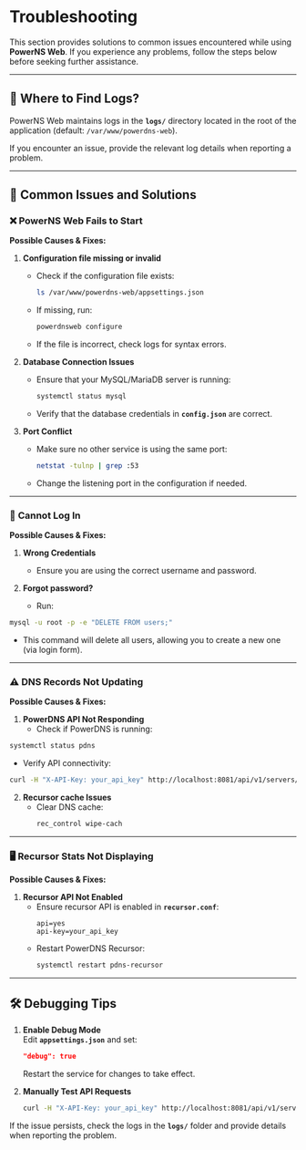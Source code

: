﻿# Troubleshooting

This section provides solutions to common issues encountered while using **PowerNS Web**. If you experience any problems, follow the steps below before seeking further assistance.

---

## 📄 **Where to Find Logs?**
PowerNS Web maintains logs in the **`logs/`** directory located in the root of the application (default: `/var/www/powerdns-web`).  

If you encounter an issue, provide the relevant log details when reporting a problem.

---

## 🔧 **Common Issues and Solutions**

### ❌ PowerNS Web Fails to Start  
**Possible Causes & Fixes:**
1. **Configuration file missing or invalid**  
   - Check if the configuration file exists:  
     ```bash
     ls /var/www/powerdns-web/appsettings.json
     ```
   - If missing, run:
     ```bash
     powerdnsweb configure
     ```
   - If the file is incorrect, check logs for syntax errors.

2. **Database Connection Issues**  
   - Ensure that your MySQL/MariaDB server is running:
     ```bash
     systemctl status mysql
     ```
   - Verify that the database credentials in **`config.json`** are correct.

3. **Port Conflict**  
   - Make sure no other service is using the same port:
     ```bash
     netstat -tulnp | grep :53
     ```
   - Change the listening port in the configuration if needed.

---

### 🛑 **Cannot Log In**
**Possible Causes & Fixes:**
1. **Wrong Credentials**  
   - Ensure you are using the correct username and password.

2. **Forgot password?**  
   - Run:
```bash
mysql -u root -p -e "DELETE FROM users;"
```
   - This command will delete all users, allowing you to create a new one (via login form).

---

### ⚠️ **DNS Records Not Updating**
**Possible Causes & Fixes:**
1. **PowerDNS API Not Responding**  
   - Check if PowerDNS is running:
```bash
systemctl status pdns
```
   - Verify API connectivity:
```bash
curl -H "X-API-Key: your_api_key" http://localhost:8081/api/v1/servers/localhost
```

2. **Recursor cache Issues**  
   - Clear DNS cache:
     ```bash
     rec_control wipe-cach
     ```

---

### 🖥 **Recursor Stats Not Displaying**
**Possible Causes & Fixes:**
1. **Recursor API Not Enabled**  
   - Ensure recursor API is enabled in **`recursor.conf`**:
     ```
     api=yes
     api-key=your_api_key
     ```
   - Restart PowerDNS Recursor:
     ```bash
     systemctl restart pdns-recursor
     ```

---

## 🛠 **Debugging Tips**
1. **Enable Debug Mode**  
   Edit **`appsettings.json`** and set:
   ```json
   "debug": true
   ```
   Restart the service for changes to take effect.

2. **Manually Test API Requests**  
   ```bash
   curl -H "X-API-Key: your_api_key" http://localhost:8081/api/v1/servers/localhost
   ```

If the issue persists, check the logs in the **`logs/`** folder and provide details when reporting the problem.
